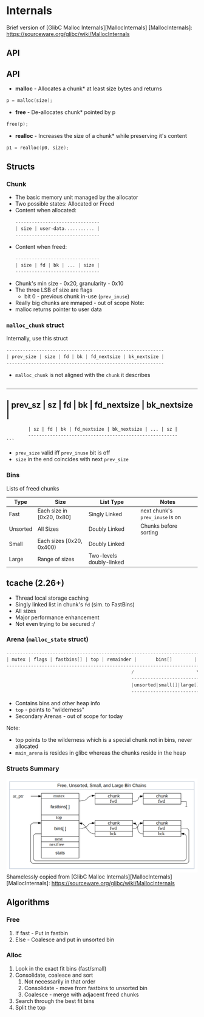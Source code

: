 # Internals
Brief version of [GlibC Malloc Internals][MallocInternals]
[MallocInternals]: https://sourceware.org/glibc/wiki/MallocInternals


## API


## API
* __malloc__ - Allocates a chunk* at least size bytes and returns
```C
p = malloc(size);
```

* __free__ - De-allocates chunk* pointed by p
```C
free(p);
```

* __realloc__ - Increases the size of a chunk* while preserving it's content
```C
p1 = realloc(p0, size);
```


## Structs


### Chunk
* The basic memory unit managed by the allocator
* Two possible states: Allocated or Freed
* Content when allocated:
    ```C
    -------------------------------
    | size | user-data........... |
    -------------------------------
    ```
* Content when freed:
    ```C
    -------------------------------
    | size | fd | bk | ... | size |
    -------------------------------
    ```
* Chunk's min size - 0x20, granularity - 0x10
* The three LSB of size are flags
    - bit 0 - previous chunk in-use (`prev_inuse`)
* Really big chunks are mmaped - out of scope
Note:
* malloc returns pointer to user data


### `malloc_chunk` struct
Internally, use this struct
```C
----------------------------------------------------------
| prev_size | size | fd | bk | fd_nextsize | bk_nextsize |
----------------------------------------------------------
```
* `malloc_chunk` is not aligned with the `chunk` it describes
    ```C
 ------------------------------------------------------
 | prev_sz | sz | fd | bk | fd_nextsize | bk_nextsize |
 -----------------------------------------------------------------
            | sz | fd | bk | fd_nextsize | bk_nextsize | ... | sz |
            -------------------------------------------------------
    ```
* `prev_size` valid iff `prev_inuse` bit is off
* `size` in the end coincides with next `prev_size`


### Bins
Lists of freed chunks

| Type | Size |  List Type | Notes|
|------|------|------------|------|
| Fast | Each size in [0x20, 0x80] | Singly Linked | next chunk's `prev_inuse` is on |
| Unsorted | All Sizes | Doubly Linked | Chunks before sorting 
| Small | Each sizes [0x20, 0x400) | Doubly Linked | |
| Large | Range of sizes | Two-levels doubly-linked | |


## tcache (2.26+)
* Thread local storage caching
* Singly linked list in chunk's `fd` (sim. to FastBins)
* All sizes
* Major performance enhancement 
* Not even trying to be secured :/


### Arena (`malloc_state` struct)
```C
--------------------------------------------------------------------------
| mutex | flags | fastbins[] | top | remainder |       bins[]        |...|
--------------------------------------------------------------------------
                                              /                       \
                                              --------------------------
                                              |unsorted|small[]|large[]|
                                              --------------------------
```
* Contains bins and other heap info
* `top` - points to "wilderness" 
* Secondary Arenas - out of scope for today

Note:
* top points to the wilderness which is a special chunk not in bins, never allocated
* `main_arena` is resides in glibc whereas the chunks reside in the heap


### Structs Summary
![arena and bins](content/arena_and_bins.png)
Shamelessly copied from [GlibC Malloc Internals][MallocInternals]
[MallocInternals]: https://sourceware.org/glibc/wiki/MallocInternals


## Algorithms


### Free
1. If fast - Put in fastbin
2. Else - Coalesce and put in unsorted bin


### Alloc
1. Look in the exact fit bins (fast/small)
2. Consolidate, coalesce and sort
    1. Not necessarily in that order
    2. Consolidate - move from fastbins to unsorted bin
    3. Coalesce - merge with adjacent freed chunks
3. Search through the best fit bins
4. Split the top

